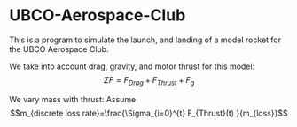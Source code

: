 # UBCO-Aerospace-Club
This is a program to simulate the launch, and landing of a model rocket for the UBCO Aerospace Club.

We take into account drag, gravity, and motor thrust for this model:
$$\Sigma F=F_{Drag}+F_{Thrust}+F_{g}$$

We vary mass with thrust:
Assume $$m_{discrete loss rate}=\frac{\Sigma_{i=0}^{t} F_{Thrust}(t) }{m_{loss}}$$